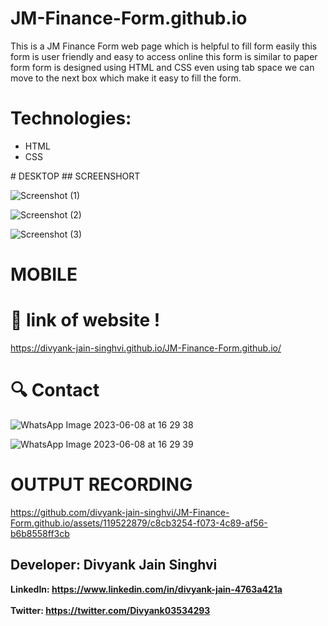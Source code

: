 # JM-Finance-Form.github.io
This is a JM Finance Form web page which is helpful to fill form easily this form is user friendly and easy to access online this form is similar to paper form form is designed using HTML and CSS even using tab space we can move to the next box which make it easy to fill the form.
# Technologies:
<ul>
 <li>HTML</li>
 <li>CSS</li>
</ul>
# DESKTOP
## SCREENSHORT

![Screenshot (1)](https://github.com/divyank-jain-singhvi/JM-Finance-Form.github.io/assets/119522879/f30a0b02-294d-482b-9d23-331de009aba3)

![Screenshot (2)](https://github.com/divyank-jain-singhvi/JM-Finance-Form.github.io/assets/119522879/c0346630-212a-4442-a348-041bb345605b)

![Screenshot (3)](https://github.com/divyank-jain-singhvi/JM-Finance-Form.github.io/assets/119522879/8e01089c-612b-4048-9324-963ef794d5df)

# MOBILE

# :rainbow: link of website !


https://divyank-jain-singhvi.github.io/JM-Finance-Form.github.io/ 

 # :mag: Contact

![WhatsApp Image 2023-06-08 at 16 29 38](https://github.com/divyank-jain-singhvi/JM-Finance-Form.github.io/assets/119522879/1bb69bf8-09ba-4cdc-a342-76eaa3f20f1a)

![WhatsApp Image 2023-06-08 at 16 29 39](https://github.com/divyank-jain-singhvi/JM-Finance-Form.github.io/assets/119522879/03f57107-2a3c-4eaa-ae2b-5c052942301b)

# OUTPUT RECORDING 

https://github.com/divyank-jain-singhvi/JM-Finance-Form.github.io/assets/119522879/c8cb3254-f073-4c89-af56-b6b8558ff3cb

## Developer: Divyank Jain Singhvi 
 <b>LinkedIn: https://www.linkedin.com/in/divyank-jain-4763a421a <br><br>
  Twitter: https://twitter.com/Divyank03534293</b>
  


